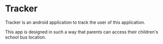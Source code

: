 # Tracker
Tracker is an android application to track the user of this application.

This app is designed in such a way that parents can access their children's school bus location.
